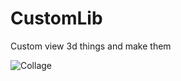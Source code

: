# CustomLib
Custom view 3d things and make them


![Collage](https://raw.githubusercontent.com/DimitriChrysafis/CustomLib/main/collage.gif)


